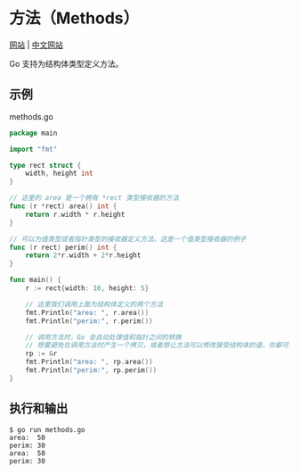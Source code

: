 # 方法（Methods）

[网站](https://gobyexample.com/methods) | [中文网站](https://gobyexample-cn.github.io/methods)

Go 支持为结构体类型定义方法。

## 示例

methods.go

```go
package main

import "fmt"

type rect struct {
	width, height int
}

// 这里的 area 是一个拥有 *rect 类型接收器的方法
func (r *rect) area() int {
	return r.width * r.height
}

// 可以为值类型或者指针类型的接收器定义方法。这是一个值类型接收器的例子
func (r rect) perim() int {
	return 2*r.width + 2*r.height
}

func main() {
	r := rect{width: 10, height: 5}

	// 这里我们调用上面为结构体定义的两个方法
	fmt.Println("area: ", r.area())
	fmt.Println("perim:", r.perim())

	// 调用方法时，Go 会自动处理值和指针之间的转换
	// 想要避免在调用方法时产生一个拷贝，或者想让方法可以修改接受结构体的值，你都可以使用指针来调用方法。
	rp := &r
	fmt.Println("area: ", rp.area())
	fmt.Println("perim:", rp.perim())
}
```

## 执行和输出

```
$ go run methods.go
area:  50
perim: 30
area:  50
perim: 30
```
